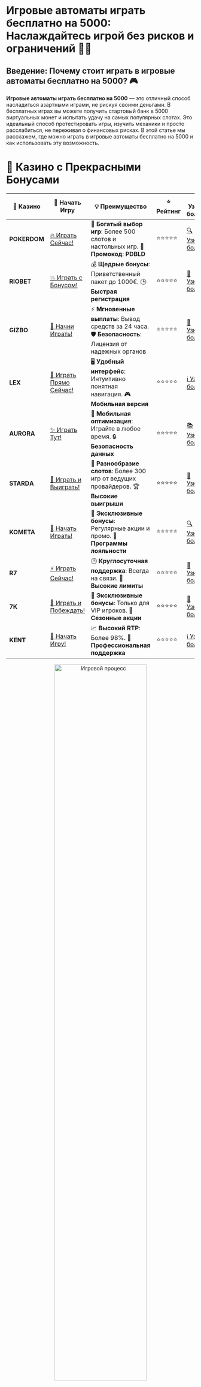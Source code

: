 # **Игровые автоматы играть бесплатно на 5000: Наслаждайтесь игрой без рисков и ограничений** 🎰💸

## Введение: Почему стоит играть в игровые автоматы бесплатно на 5000? 🎮

**Игровые автоматы играть бесплатно на 5000** — это отличный способ насладиться азартными играми, не рискуя своими деньгами. В бесплатных играх вы можете получить стартовый банк в 5000 виртуальных монет и испытать удачу на самых популярных слотах. Это идеальный способ протестировать игры, изучить механики и просто расслабиться, не переживая о финансовых рисках. В этой статье мы расскажем, где можно играть в игровые автоматы бесплатно на 5000 и как использовать эту возможность.

# 🌟 Казино с Прекрасными Бонусами

| 🎲 **Казино** | 🔗 **Начать Игру** | 💡 **Преимущество** | ⭐ **Рейтинг** | 🔗 **Узнать больше** | 🆕 **Новая информация** |
|--------------|---------------------|---------------------|----------------|----------------------|-------------------------|
| **POKERDOM**  | [🔥 Играть Сейчас!](https://brandplay.link/4k77v2yx) | 🎉 **Богатый выбор игр**: Более 500 слотов и настольных игр. 🎁 **Промокод**: **PDBLD** | ⭐⭐⭐⭐⭐ | [🔍 Узнать больше](https://brandplay.link/4k77v2yx) | 🏆 **Победители турниров** получают эксклюзивные подарки! |
| **RIOBET**    | [💥 Играть с Бонусом!](https://brandplay.link/7xBLTPyj) | 💰 **Щедрые бонусы**: Приветственный пакет до 1000€. 🕒 **Быстрая регистрация** | ⭐⭐⭐⭐⭐ | [📖 Узнать больше](https://brandplay.link/7xBLTPyj) | 💬 **Поддержка 24/7** для комфортной игры в любое время! |
| **GIZBO**     | [🚀 Начни Играть!](https://brandplay.link/bprXw4YV) | ⚡ **Мгновенные выплаты**: Вывод средств за 24 часа. 🛡️ **Безопасность**: Лицензия от надежных органов | ⭐⭐⭐⭐⭐ | [📝 Узнать больше](https://brandplay.link/bprXw4YV) | 🔒 **SSL-шифрование** для максимальной безопасности данных игроков. |
| **LEX**       | [💎 Играть Прямо Сейчас!](https://brandplay.link/zW4hdDFV) | 🖥️ **Удобный интерфейс**: Интуитивно понятная навигация. 🎮 **Мобильная версия** | ⭐⭐⭐⭐⭐ | [ℹ️ Узнать больше](https://brandplay.link/zW4hdDFV) | 📱 **Поддержка всех мобильных устройств** для удобства игры в любом месте. |
| **AURORA**    | [✨ Играть Тут!](https://10trafic-stat2.com/click/668546556bcc6313411604bd/6766/13032/subaccount) | 📱 **Мобильная оптимизация**: Играйте в любое время. 🔒 **Безопасность данных** | ⭐⭐⭐⭐⭐ | [📚 Узнать больше](https://10trafic-stat2.com/click/668546556bcc6313411604bd/6766/13032/subaccount) | 🌍 **Международная лицензия** на деятельность в разных странах. |
| **STARDА**    | [🎉 Играть и Выиграть!](https://brandplay.link/fB7xwRFL) | 🎰 **Разнообразие слотов**: Более 300 игр от ведущих провайдеров. 🏆 **Высокие выигрыши** | ⭐⭐⭐⭐⭐ | [🔎 Узнать больше](https://brandplay.link/fB7xwRFL) | 🎉 **Ежемесячные турниры** с крупными призами! |
| **KOMETA**    | [🎁 Начать Играть!](https://brandplay.link/8ZymQJV8) | 🎁 **Эксклюзивные бонусы**: Регулярные акции и промо. 🔄 **Программы лояльности** | ⭐⭐⭐⭐⭐ | [🔍 Узнать больше](https://brandplay.link/8ZymQJV8) | 🌟 **Персонализированные предложения** для долгосрочных игроков. |
| **R7**        | [⚡ Играть Сейчас!](https://brandplay.link/bMd3Yjsw) | 🕒 **Круглосуточная поддержка**: Всегда на связи. 💸 **Высокие лимиты** | ⭐⭐⭐⭐⭐ | [📖 Узнать больше](https://brandplay.link/bMd3Yjsw) | 🎯 **Рейтинг игроков** для лучших участников. |
| **7K**        | [🎯 Играть и Побеждать!](https://brandplay.link/BvQyFShp) | 🌟 **Эксклюзивные бонусы**: Только для VIP игроков. 🎉 **Сезонные акции** | ⭐⭐⭐⭐⭐ | [📝 Узнать больше](https://brandplay.link/BvQyFShp) | 🥇 **Особые привилегии** для постоянных игроков. |
| **KENT**      | [🔑 Начать Игру!](https://brandplay.link/Fv2WP3js) | 📈 **Высокий RTP**: Более 98%. 💼 **Профессиональная поддержка** | ⭐⭐⭐⭐⭐ | [ℹ️ Узнать больше](https://brandplay.link/Fv2WP3js) | 💬 **Поддержка на нескольких языках** для удобства игроков. |

<div align="center"> <img src="https://i.pinimg.com/originals/1d/b3/25/1db325483acbe642c6d4e6fdd73a4988.gif" alt="Игровой процесс" width="70%"> </div>
---

# 🚀 Быстрые Выигрыши и Поддержка

| 🎲 **Казино** | 🔗 **Начать Игру** | 💡 **Преимущество** | ⭐ **Рейтинг** | 🔗 **Узнать больше** | 🆕 **Новая информация** |
|--------------|---------------------|---------------------|----------------|----------------------|-------------------------|
| **GAMA**      | [🎯 Играть Прямо Сейчас!](https://brandplay.link/j6NMKsDz) | 🔍 **Интуитивный интерфейс**: Легкость использования. 🏅 **Престижные турниры** | ⭐⭐⭐⭐☆ | [🔎 Узнать больше](https://brandplay.link/j6NMKsDz) | 🏆 **Турниры с большими призами** каждый месяц. |
| **ONION**     | [💥 Играть и Выигрывать!](https://brandplay.link/zBGRVpQ9) | 🤑 **Низкие ставки**: Идеально для начинающих. 🔄 **Быстрые выводы** | ⭐⭐⭐⭐☆ | [🔍 Узнать больше](https://brandplay.link/zBGRVpQ9) | 🎮 **Казино для новичков** с простыми правилами. |
| **ЧЕМПИОН**   | [🏅 Играть в Турнире!](https://temon-gter.cfd/go/lRq?p80412p304504pcc44t17455) | 🏅 **Лояльная программа**: Награды за активность. 🎁 **Ежемесячные бонусы** | ⭐⭐⭐⭐☆ | [📖 Узнать больше](https://temon-gter.cfd/go/lRq?p80412p304504pcc44t17455) | 🥇 **Турниры и лояльность** — каждый шаг вознаграждается. |
| **VAVADA**    | [🚀 Играть Без Ожидания!](https://vavadapartner.pro/?promo=ea5c9275-6854-4505-94fc-95ab18221945-linkb2) | 🚀 **Быстрая регистрация**: Начните играть мгновенно. 🔐 **Безопасные транзакции** | ⭐⭐⭐⭐☆ | [📝 Узнать больше](https://vavadapartner.pro/?promo=ea5c9275-6854-4505-94fc-95ab18221945-linkb2) | 🏆 **Программа для новых игроков** с бонусами за регистрацию. |
| **FRIENDS**   | [🎉 Играть и Развлекаться!](https://gofriends.mba/linkb2) | 🤝 **Социальные игры**: Играйте с друзьями. 🌐 **Мультиплатформенность** | ⭐⭐⭐⭐☆ | [ℹ️ Узнать больше](https://gofriends.mba/linkb2) | 🎮 **Играйте с друзьями** и зарабатывайте бонусы за совместные действия. |
| **1WIN**      | [⚡ Играть и Выигрывать!](https://brandplay.link/smXVpBbG) | 🏆 **Спортивные ставки**: Широкий выбор видов спорта. 💵 **Высокие коэффициенты** | ⭐⭐⭐⭐☆ | [📚 Узнать больше](https://brandplay.link/smXVpBbG) | ⚽ **Бонусы на спортивные ставки** для активных игроков. |
| **DRIP**      | [💥 Играть Сразу!](https://drp-ircp01.com/c07e6a3db) | 🌐 **Инновационные игры**: Новейшие игровые технологии. 🛡️ **Высокая безопасность** | ⭐⭐⭐⭐☆ | [🔎 Узнать больше](https://drp-ircp01.com/c07e6a3db) | 🔧 **Инновационные функции** для удобства игры. |
| **JOYCASINO** | [🎰 Играть И Побеждать!](https://rpc30.call2me.pro/?/ru/registration?apkpop=0&partner=p24970p3291217pc98f) | 🎁 **Приятные бонусы**: Ежедневные акции и подарки. 🕹️ **Разнообразие игр** | ⭐⭐⭐⭐☆ | [🔍 Узнать больше](https://rpc30.call2me.pro/?/ru/registration?apkpop=0&partner=p24970p3291217pc98f) | 🎉 **Щедрые фриспины** для новых игроков. |
| **PLAYFORTUNA** | [🔥 Играть С Бонусом!](https://fortunapromo.net/alt/playfortuna/registration?0dc4a9362a71feb7e3f165fb8e766f70) | 🎉 **Регулярные акции**: Бонусы, фриспины и многое другое. 🏅 **Турниры** | ⭐⭐⭐⭐☆ | [📚 Узнать больше](https://fortunapromo.net/alt/playfortuna/registration?0dc4a9362a71feb7e3f165fb8e766f70) | 🎯 **Выгодные предложения** на популярные игры. |
| **SYKAA**     | [💸 Играть Сейчас!](https://s-two-way.com/?source=linkb2&pid=30697) | 💸 **Доступные ставки**: Идеально для новичков. 🎁 **Щедрые бонусы** | ⭐⭐⭐⭐☆ | [🔍 Узнать больше](https://s-two-way.com/?source=linkb2&pid=30697) | 💥 **Акции с большими бонусами** для новичков и опытных игроков. |

<div align="center"> <img src="https://schaeffers-cdn.s3.amazonaws.com/images/default-source/schaeffers-cdn-images/default-images/sectors/bigstock-casino-gambling-concept-with-f-369012793.jpg?sfvrsn=493ad806_4" alt="Игровой процесс" width="70%"> </div>
---

# 💸 Казино с Привлекательными Программами Лояльности

| 🎲 **Казино** | 🔗 **Начать Игру** | 💡 **Преимущество** | ⭐ **Рейтинг** | 🔗 **Узнать больше** | 🆕 **Новая информация** |
|--------------|---------------------|---------------------|----------------|----------------------|-------------------------|
| **KOMETA**    | [🎯 Начни Играть!](https://brandplay.link/8ZymQJV8) | 🎁 **Эксклюзивные бонусы**: Регулярные акции и промо. 🔄 **Программы лояльности** | ⭐⭐⭐⭐⭐ | [🔍 Узнать больше](https://brandplay.link/8ZymQJV8) | 🌟 **Персонализированные предложения** для долгосрочных игроков. |
| **1Xslots**   | [🏅 Играть Прямо Сейчас!](https://brandplay.link/hSB1khtr) | 🎉 **Множество акций**: Еженедельные бонусы и турниры. 🛡️ **Безопасность** | ⭐⭐⭐⭐⭐ | [📚 Узнать больше](https://brandplay.link/hSB1khtr) | 🏅 **Награды за активность**: участники программы лояльности получают специальные привилегии. |
| **R7**        | [🚀 Играть Сейчас!](https://brandplay.link/bMd3Yjsw) | 🕒 **Круглосуточная поддержка**: Всегда на связи. 💸 **Высокие лимиты** | ⭐⭐⭐⭐⭐ | [📖 Узнать больше](https://brandplay.link/bMd3Yjsw) | 💬 **VIP-поддержка** для постоянных игроков с приоритетом. |

<div align="center"> <img src="https://i.pinimg.com/originals/1d/b3/25/1db325483acbe642c6d4e6fdd73a4988.gif" alt="Игровой процесс" width="70%"> </div>
---

---

## 1. **Преимущества игры в автоматы бесплатно на 5000** 🎯

### 1.1 **Без финансовых рисков** 🔒

Играя бесплатно на 5000 виртуальных монет, вы не рискуете своими реальными деньгами. Это позволяет полностью сосредоточиться на игровом процессе и экспериментировать с различными ставками и стратегиями.

### 1.2 **Тестирование новых игр** 🧠

Многие онлайн-казино предлагают бесплатные игры с определенным виртуальным банком, который можно использовать для тестирования новых слотов и бонусных функций. Это помогает вам выбрать лучшие игры, которые вам нравятся, прежде чем играть на реальные деньги.

### 1.3 **Развитие стратегии и навыков** 📚

Используя виртуальные монеты, вы можете спокойно изучить механики игр, научиться выбирать лучшие ставки и развить собственные стратегии, не переживая о потерях.

---

## 2. **Где играть в игровые автоматы бесплатно на 5000?** 🌍

### 2.1 **Pokerdom** 🃏

**Pokerdom** предлагает бесплатные версии своих популярных игровых автоматов, где можно начать игру с 5000 виртуальными монетами. Это отличное место для того, чтобы освоиться в различных слотах и протестировать их функционал.

- **Особенности**: Бесплатные демо-игры с 5000 монет.
- **Преимущества**: Легкость в доступе, большой выбор слотов и игр.
- **Типы игр**: Слоты, покер, рулетка и другие.

### 2.2 **Riobet** 💰

**Riobet** — это онлайн-казино, где можно играть бесплатно на 5000 виртуальных монет. Казино предоставляет доступ к множеству игр, включая слоты и настольные игры, доступных без регистрации.

- **Особенности**: Бесплатная игра на 5000 виртуальных монет.
- **Преимущества**: Широкий выбор слотов и настольных игр.
- **Типы игр**: Слоты, покер, рулетка, баккара.

### 2.3 **Gizbo** 🎮

**Gizbo** предоставляет своим пользователям возможность играть в игровые автоматы бесплатно на 5000 монет, что позволяет тестировать стратегии и наслаждаться игровым процессом без финансовых рисков.

- **Особенности**: Игры с 5000 виртуальных монет в демо-режиме.
- **Преимущества**: Удобный интерфейс и быстрый доступ.
- **Типы игр**: Слоты, рулетка, покер.

### 2.4 **LEX** 🔥

**LEX** предлагает множество бесплатных слотов, в которых вы можете играть на 5000 виртуальных монет. Это идеальное место для того, чтобы научиться управлять своим банком и выбрать лучшие слоты.

- **Особенности**: Бесплатные демо-версии игр на 5000 виртуальных монет.
- **Преимущества**: Доступность и удобство интерфейса.
- **Типы игр**: Слоты, рулетка, карточные игры.

---

## 3. **Как играть в игровые автоматы бесплатно на 5000 с максимальной пользой?** 🧠

### 3.1 **Тестируйте новые игры и слоты** 🎮

Используйте виртуальные монеты для того, чтобы тестировать новые слоты и их функции, такие как фриспины и бонусные раунды. Это поможет вам выбрать лучшие игры для игры на реальные деньги.

### 3.2 **Играйте с различными ставками** 💸

С 5000 виртуальных монет вы можете экспериментировать с разными ставками, чтобы понять, какие из них дают лучшие результаты. Это позволит вам развить собственную стратегию и уверенность в игре.

### 3.3 **Анализируйте бонусные функции** 🎁

Многие слоты предлагают бонусные функции, которые могут значительно увеличить ваш выигрыш. Используя демо-игры, вы можете исследовать эти функции и научиться использовать их в своей игре.

---

## 4. **Почему стоит играть в игровые автоматы бесплатно на 5000?** 🏅

### 4.1 **Отсутствие финансовых потерь** 💰

Играя бесплатно на виртуальные монеты, вы не рискуете своими средствами, что позволяет сосредоточиться на изучении игры и поиске наилучшей стратегии.

### 4.2 **Доступность в любое время** 🌐

Бесплатные игры на 5000 монет доступны в любое время. Вы можете играть дома, в перерывах или в дороге, не зависимо от наличия интернета (если игра поддерживает офлайн-режим).

### 4.3 **Развивайте игровые навыки** 📚

Используя виртуальные монеты, вы можете развивать свои навыки и стратегии без стресса и риска. Это отличная возможность для новичков, чтобы научиться игре и улучшить свои игровые способности.

---

## Заключение: Играйте бесплатно в игровые автоматы на 5000 и наслаждайтесь процессом! 🎉

**Игровые автоматы бесплатно на 5000** — это идеальный способ насладиться игрой, не рискуя своими деньгами. Тестируйте новые игры, изучайте механики и улучшайте свои стратегии, наслаждаясь процессом без финансовых потерь.

---

Играйте в лучшие игровые автоматы бесплатно и без рисков! 🎰💥
